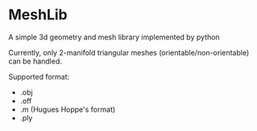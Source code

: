 # MeshLib
A simple 3d geometry and mesh library implemented by python

Currently, only 2-manifold triangular meshes (orientable/non-orientable) can be handled.

Supported format:
* .obj
* .off
* .m (Hugues Hoppe's format)
* .ply
